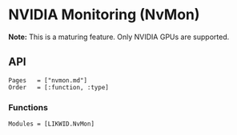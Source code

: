 # NVIDIA Monitoring (NvMon)

**Note:** This is a maturing feature. Only NVIDIA GPUs are supported.

## API

```@index
Pages   = ["nvmon.md"]
Order   = [:function, :type]
```

### Functions

```@autodocs
Modules = [LIKWID.NvMon]
```